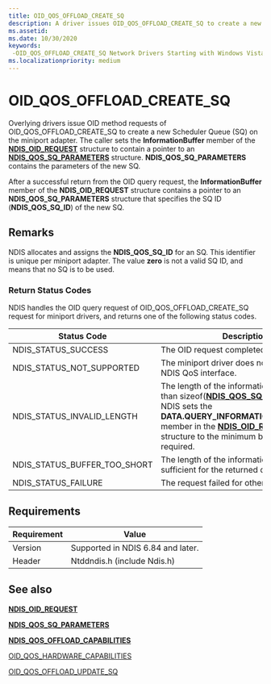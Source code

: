 ```yaml
---
title: OID_QOS_OFFLOAD_CREATE_SQ
description: A driver issues OID_QOS_OFFLOAD_CREATE_SQ to create a new Scheduler Queue (SQ) on the miniport adapter
ms.assetid:
ms.date: 10/30/2020
keywords: 
 -OID_QOS_OFFLOAD_CREATE_SQ Network Drivers Starting with Windows Vista
ms.localizationpriority: medium
---
```


# OID_QOS_OFFLOAD_CREATE_SQ

Overlying drivers issue OID method requests of OID_QOS_OFFLOAD_CREATE_SQ to create a new Scheduler Queue (SQ) on the miniport adapter. The caller sets the **InformationBuffer** member of the [**NDIS_OID_REQUEST**](/windows-hardware/drivers/ddi/ndis/ns-ndis-_ndis_oid_request) structure to contain a pointer to an [**NDIS_QOS_SQ_PARAMETERS**](/windows-hardware/drivers/ddi/ntddndis/ns-ntddndis-ndis_qos_sq_parameters) structure. **NDIS_QOS_SQ_PARAMETERS** contains the parameters of the new SQ.

After a successful return from the OID query request, the **InformationBuffer** member of the **NDIS_OID_REQUEST** structure contains a pointer to an **NDIS_QOS_SQ_PARAMETERS** structure that specifies the SQ ID (**NDIS_QOS_SQ_ID**) of the new SQ.

## Remarks

NDIS allocates and assigns the **NDIS_QOS_SQ_ID** for an SQ. This identifier is unique per miniport adapter. The value **zero** is not a valid SQ ID, and means that no SQ is to be used.

### Return Status Codes

NDIS handles the OID query request of OID_QOS_OFFLOAD_CREATE_SQ request for miniport drivers, and returns one of the following status codes.

|Status Code|Description|
|--- |--- |
|NDIS_STATUS_SUCCESS|The OID request completed successfully.|
|NDIS_STATUS_NOT_SUPPORTED|The miniport driver does not support the NDIS QoS interface.|
|NDIS_STATUS_INVALID_LENGTH|The length of the information buffer is less than sizeof([**NDIS_QOS_SQ_PARAMETERS**](/windows-hardware/drivers/ddi/ntddndis/ns-ntddndis-ndis_qos_sq_parameters)). NDIS sets the **DATA.QUERY_INFORMATION.BytesNeeded** member in the [**NDIS_OID_REQUEST**](/windows-hardware/drivers/ddi/ndis/ns-ndis-_ndis_oid_request) structure to the minimum buffer size that is required.|
|NDIS_STATUS_BUFFER_TOO_SHORT|The length of the information buffer is not sufficient for the returned data.|
|NDIS_STATUS_FAILURE|The request failed for other reasons.|

 

## Requirements

|Requirement|Value|
|--- |--- |
|Version|Supported in NDIS 6.84 and later.|
|Header|Ntddndis.h (include Ndis.h)|

## See also

[**NDIS\_OID\_REQUEST**](/windows-hardware/drivers/ddi/ndis/ns-ndis-_ndis_oid_request)

[**NDIS_QOS_SQ_PARAMETERS**](/windows-hardware/drivers/ddi/ntddndis/ns-ntddndis-ndis_qos_sq_parameters)

[**NDIS_QOS_OFFLOAD_CAPABILITIES**](/windows-hardware/drivers/ddi/ntddndis/ns-ntddndis-_ndis_qos_offload_capabilities)

[OID_QOS_HARDWARE_CAPABILITIES](oid-qos-hardware-capabilities.md)

[OID_QOS_OFFLOAD_UPDATE_SQ](oid-qos-offload-update-sq.md)

 
